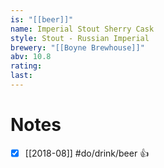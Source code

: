 ```yaml
---
is: "[[beer]]"
name: Imperial Stout Sherry Cask
style: Stout - Russian Imperial
brewery: "[[Boyne Brewhouse]]"
abv: 10.8
rating: 
last:
---
```

# Notes
- [x] [[2018-08]] #do/drink/beer 👍
